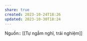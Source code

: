 ```yaml
---
share: true
created: 2023-10-24T18:26
updated: 2023-10-30T18:24
---
```

Nguồn:: [[Tự ngẫm nghĩ, trải nghiệm]]